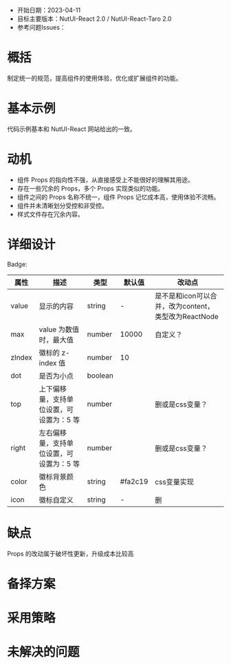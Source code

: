 - 开始日期：2023-04-11
- 目标主要版本：NutUI-React 2.0 / NutUI-React-Taro 2.0
- 参考问题Issues：

# 概括

制定统一的规范，提高组件的使用体验，优化或扩展组件的功能。


# 基本示例

代码示例基本和 NutUI-React 网站给出的一致。


# 动机

- 组件 Props 的指向性不强，从直接感受上不能很好的理解其用途。
- 存在一些冗余的 Props，多个 Props 实现类似的功能。
- 组件之间的 Props 名称不统一，组件 Props 记忆成本高，使用体验不流畅。
- 组件并未清晰划分受控和非受控。
- 样式文件存在冗余内容。


# 详细设计


Badge:

| 属性 | 描述 | 类型 | 默认值 | 改动点 |
| --- | --- | --- | --- | --- |
| value | 显示的内容 | string | - | 是不是和icon可以合并，改为content，类型改为ReactNode |
| max | value 为数值时，最大值 | number | 10000 | 自定义？ |
| zIndex | 徽标的 z-index 值 | number | 10 |  |
| dot | 是否为小点 | boolean |  |  |
| top | 上下偏移量，支持单位设置，可设置为：5 等 | number |  | 删或是css变量？ |
| right | 左右偏移量，支持单位设置，可设置为：5 等 | number |  | 删或是css变量？ |
| color | 徽标背景颜色 | string | #fa2c19 | css变量实现 |
| icon | 徽标自定义 | string | - | 删 |


# 缺点

Props 的改动属于破坏性更新，升级成本比较高

# 备择方案


# 采用策略


# 未解决的问题

